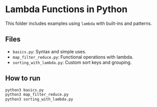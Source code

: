 # Lambda Functions in Python

This folder includes examples using `lambda` with built-ins and patterns.

## Files
- `basics.py`: Syntax and simple uses.
- `map_filter_reduce.py`: Functional operations with lambda.
- `sorting_with_lambda.py`: Custom sort keys and grouping.

## How to run
```bash
python3 basics.py
python3 map_filter_reduce.py
python3 sorting_with_lambda.py
``` 